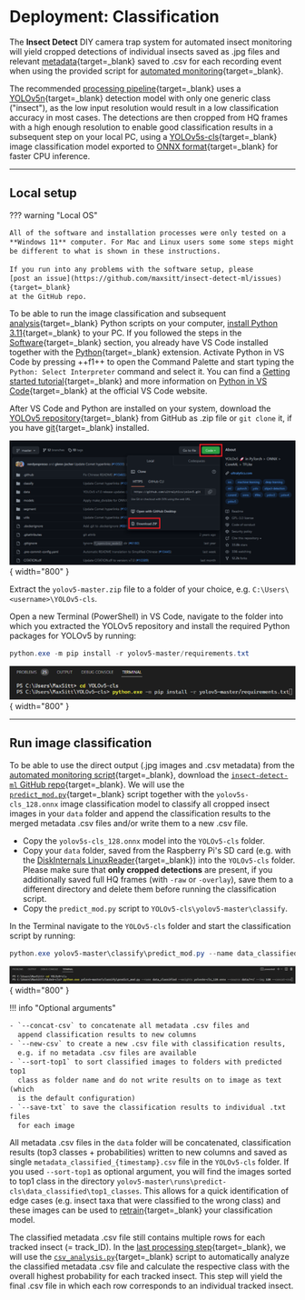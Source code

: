 # Deployment: Classification

The **Insect Detect** DIY camera trap system for automated insect monitoring will
yield cropped detections of individual insects saved as .jpg files and relevant
[metadata](detection.md#metadata-csv){target=_blank} saved to .csv for each
recording event when using the provided script for
[automated monitoring](../software/programming.md#automated-monitoring-script){target=_blank}.

The recommended [processing pipeline](detection.md#processing-pipeline){target=_blank}
uses a [YOLOv5n](../index.md#detection-models){target=_blank} detection model with only
one generic class ("insect"), as the low input resolution would result in a low
classification accuracy in most cases. The detections are then cropped from HQ frames
with a high enough resolution to enable good classification results in a subsequent
step on your local PC, using a [YOLOv5s-cls](../index.md#classification-model){target=_blank}
image classification model exported to
[ONNX format](https://github.com/ultralytics/yolov5/issues/251){target=_blank}
for faster CPU inference.

---

## Local setup

??? warning "Local OS"

    All of the software and installation processes were only tested on a
    **Windows 11** computer. For Mac and Linux users some some steps might
    be different to what is shown in these instructions.
    
    If you run into any problems with the software setup, please
    [post an issue](https://github.com/maxsitt/insect-detect-ml/issues){target=_blank}
    at the GitHub repo.

To be able to run the image classification and subsequent
[analysis](analysis.md){target=_blank} Python scripts on your computer,
[install Python 3.11](https://www.python.org/downloads/windows/){target=_blank}
to your PC. If you followed the steps in the
[Software](../software/localsetup.md){target=_blank} section, you already have
VS Code installed together with the [Python](https://bit.ly/2Zm3Ypq){target=_blank}
extension. Activate Python in VS Code by pressing ++f1++ to open the Command Palette
and start typing the `Python: Select Interpreter` command and select it. You can find a
[Getting started tutorial](https://code.visualstudio.com/docs/python/python-tutorial){target=_blank}
and more information on
[Python in VS Code](https://code.visualstudio.com/docs/languages/python){target=_blank}
at the official VS Code website.

After VS Code and Python are installed on your system, download the
[YOLOv5 repository](https://github.com/ultralytics/yolov5){target=_blank}
from GitHub as .zip file or `git clone` it, if you have
[git](https://git-scm.com/){target=_blank} installed.

![YOLOv5 repository download](assets/images/yolov5_download.png){ width="800" }

Extract the `yolov5-master.zip` file to a folder of your choice, e.g.
`C:\Users\<username>\YOLOv5-cls`.

Open a new Terminal (PowerShell) in VS Code, navigate to the folder into
which you extracted the YOLOv5 repository and install the required Python
packages for YOLOv5 by running:

``` powershell
python.exe -m pip install -r yolov5-master/requirements.txt
```

![YOLOv5 install requirements](assets/images/yolov5_requirements.png){ width="800" }

---

## Run image classification

To be able to use the direct output (.jpg images and .csv metadata) from the
[automated monitoring script](../software/programming.md#automated-monitoring-script){target=_blank},
download the [`insect-detect-ml` GitHub repo](https://github.com/maxsitt/insect-detect-ml){target=_blank}.
We will use the
[`predict_mod.py`](https://github.com/maxsitt/insect-detect-ml/blob/main/predict_mod.py){target=_blank}
script together with the `yolov5s-cls_128.onnx` image classification model
to classify all cropped insect images in your `data` folder and append the
classification results to the merged metadata .csv files and/or write them
to a new .csv file.

- Copy the `yolov5s-cls_128.onnx` model into the `YOLOv5-cls` folder.
- Copy your `data` folder, saved from the Raspberry Pi's SD card (e.g. with the
  [DiskInternals LinuxReader](../software/localsetup.md#diskinternals-linuxreader){target=_blank})
  into the `YOLOv5-cls` folder. Please make sure that **only cropped detections**
  are present, if you additionally saved full HQ frames (with `-raw` or
  `-overlay`), save them to a different directory and delete them before
  running the classification script.
- Copy the `predict_mod.py` script to `YOLOv5-cls\yolov5-master\classify`.

In the Terminal navigate to the `YOLOv5-cls` folder and start the
classification script by running:

``` powershell
python.exe yolov5-master\classify\predict_mod.py --name data_classified --weights yolov5s-cls_128.onnx --source data/**/ --img 128 --concat-csv
```

![YOLOv5 run classification](assets/images/yolov5_classify_command.png){ width="800" }

!!! info "Optional arguments"

    - `--concat-csv` to concatenate all metadata .csv files and
      append classification results to new columns
    - `--new-csv` to create a new .csv file with classification results,
      e.g. if no metadata .csv files are available
    - `--sort-top1` to sort classified images to folders with predicted top1
      class as folder name and do not write results on to image as text (which
      is the default configuration)
    - `--save-txt` to save the classification results to individual .txt files
      for each image

All metadata .csv files in the `data` folder will be concatenated,
classification results (top3 classes + probabilities) written to new columns
and saved as single `metadata_classified_{timestamp}.csv` file in the
`YOLOv5-cls` folder. If you used `--sort-top1` as optional argument, you will
find the images sorted to top1 class in the directory
`yolov5-master\runs\predict-cls\data_classified\top1_classes`. This allows for
a quick identification of edge cases (e.g. insect taxa that were classified to
the wrong class) and these images can be used to
[retrain](../modeltraining/yolov5.md){target=_blank} your classification model.

The classified metadata .csv file still contains multiple rows for each tracked insect
(= track_ID). In the [last processing step](analysis.md){target=_blank}, we will use the
[`csv_analysis.py`](https://github.com/maxsitt/insect-detect-ml/blob/main/csv_analysis.py){target=_blank}
script to automatically analyze the classified metadata .csv file and calculate
the respective class with the overall highest probability for each tracked insect.
This step will yield the final .csv file in which each row corresponds to an
individual tracked insect.
